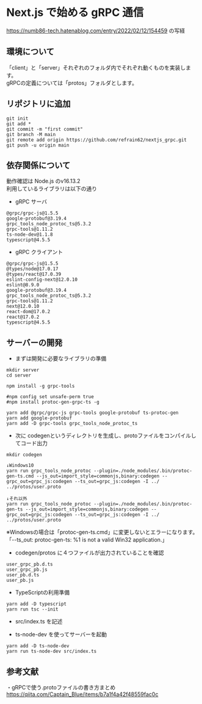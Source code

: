 # Next.js で始める gRPC 通信
https://numb86-tech.hatenablog.com/entry/2022/02/12/154459 の写経   


## 環境について
「client」と「server」それぞれのフォルダ内でそれぞれ動くものを実装します。   
gRPCの定義については「protos」フォルダとします。   


## リポジトリに追加
```
git init
git add *
git commit -m "first commit"
git branch -M main
git remote add origin https://github.com/refrain62/nextjs_grpc.git
git push -u origin main
```

## 依存関係について
動作確認は Node.js のv16.13.2   
利用しているライブラリは以下の通り   

- gRPC サーバ   
```
@grpc/grpc-js@1.5.5
google-protobuf@3.19.4
grpc_tools_node_protoc_ts@5.3.2
grpc-tools@1.11.2
ts-node-dev@1.1.8
typescript@4.5.5
```

- gRPC クライアント   
```
@grpc/grpc-js@1.5.5
@types/node@17.0.17
@types/react@17.0.39
eslint-config-next@12.0.10
eslint@8.9.0
google-protobuf@3.19.4
grpc_tools_node_protoc_ts@5.3.2
grpc-tools@1.11.2
next@12.0.10
react-dom@17.0.2
react@17.0.2
typescript@4.5.5
```


## サーバーの開発
- まずは開発に必要なライブラリの準備
```
mkdir server
cd server

npm install -g grpc-tools

#npm config set unsafe-perm true
#npm install protoc-gen-grpc-ts -g

yarn add @grpc/grpc-js grpc-tools google-protobuf ts-protoc-gen
yarn add google-protobuf
yarn add -D grpc-tools grpc_tools_node_protoc_ts
```

- 次に codegenというディレクトリを生成し、protoファイルをコンパイルしてコード出力
```
mkdir codegen

↓Windows10
yarn run grpc_tools_node_protoc --plugin=./node_modules/.bin/protoc-gen-ts.cmd --js_out=import_style=commonjs,binary:codegen --grpc_out=grpc_js:codegen --ts_out=grpc_js:codegen -I ../ ../protos/user.proto

↓それ以外
yarn run grpc_tools_node_protoc --plugin=./node_modules/.bin/protoc-gen-ts --js_out=import_style=commonjs,binary:codegen --grpc_out=grpc_js:codegen --ts_out=grpc_js:codegen -I ../ ../protos/user.proto
```
※Windowsの場合は「protoc-gen-ts.cmd」に変更しないとエラーになります。   
「--ts_out: protoc-gen-ts: %1 is not a valid Win32 application.」   

- codegen/protos に４つファイルが出力されていることを確認
```
user_grpc_pb.d.ts
user_grpc_pb.js
user_pb.d.ts
user_pb.js
```

- TypeScriptの利用準備
```
yarn add -D typescript
yarn run tsc --init
```

- src/index.ts を記述


- ts-node-dev を使ってサーバーを起動
```
yarn add -D ts-node-dev
yarn run ts-node-dev src/index.ts
```



## 参考文献
・gRPCで使う.protoファイルの書き方まとめ   
https://qiita.com/Captain_Blue/items/b7a1f4a42f48559fac0c   
